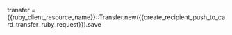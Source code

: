 transfer = {{ruby_client_resource_name}}::Transfer.new({{create_recipient_push_to_card_transfer_ruby_request}}).save
